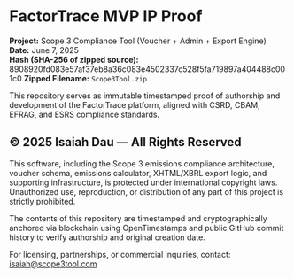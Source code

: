 # FactorTrace MVP IP Proof

**Project:** Scope 3 Compliance Tool (Voucher + Admin + Export Engine)  
**Date:** June 7, 2025  
**Hash (SHA-256 of zipped source):**  
8908920fd083e57af37eb8a36c083e4502337c528f5fa719897a404488c001c0 
**Zipped Filename:** `Scope3Tool.zip`

This repository serves as immutable timestamped proof of authorship and development of the FactorTrace platform, aligned with CSRD, CBAM, EFRAG, and ESRS compliance standards.

## © 2025 Isaiah Dau — All Rights Reserved

This software, including the Scope 3 emissions compliance architecture, voucher schema, emissions calculator, XHTML/XBRL export logic, and supporting infrastructure, is protected under international copyright laws. Unauthorized use, reproduction, or distribution of any part of this project is strictly prohibited.

The contents of this repository are timestamped and cryptographically anchored via blockchain using OpenTimestamps and public GitHub commit history to verify authorship and original creation date.

For licensing, partnerships, or commercial inquiries, contact: isaiah@scope3tool.com
